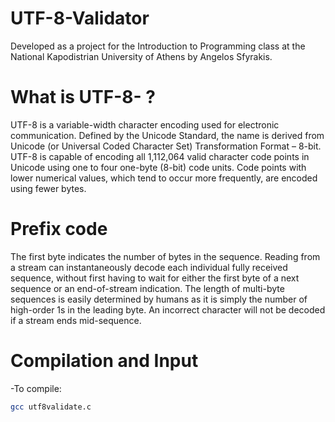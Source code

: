 # UTF-8-Validator
Developed as a project for the Introduction to Programming class at the National Kapodistrian University of Athens by Angelos Sfyrakis.


# What is UTF-8- ?

 UTF-8 is a variable-width character encoding used for electronic communication. Defined by the Unicode Standard, the name is derived from Unicode (or Universal Coded Character Set) Transformation Format – 8-bit. UTF-8 is capable of encoding all 1,112,064 valid character code points in Unicode using one to four one-byte (8-bit) code units. Code points with lower numerical values, which tend to occur more frequently, are encoded using fewer bytes.

# Prefix code 

 The first byte indicates the number of bytes in the sequence. Reading from a stream can instantaneously decode each individual fully received sequence, without first having to wait for either the first byte of a next sequence or an end-of-stream indication. The length of multi-byte sequences is easily determined by humans as it is simply the number of high-order 1s in the leading byte. An incorrect character will not be decoded if a stream ends mid-sequence.

# Compilation and Input

-To compile:
```bash
gcc utf8validate.c
```



